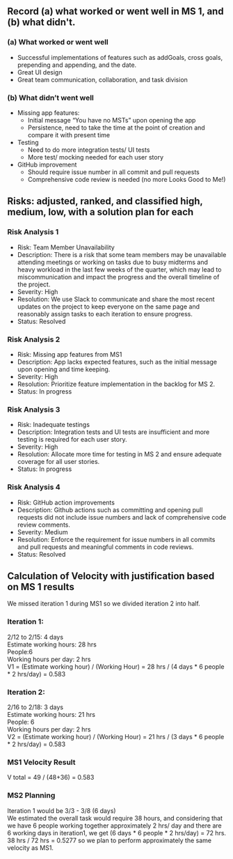 ## Record (a) what worked or went well in MS 1, and (b) what didn't.  

### (a) What worked or went well
- Successful implementations of features such as addGoals, cross goals, prepending and appending, and the date.
- Great UI design 
- Great team communication, collaboration, and task division
### (b) What didn’t went well
- Missing app features:
  -  Initial message “You have no MSTs” upon opening the app
  -  Persistence, need to take the time at the point of creation and compare it with present time
- Testing
  -  Need to do more integration tests/ UI tests 
  -  More test/ mocking needed for each user story 
- GitHub improvement
  -  Should require issue number in all commit and pull requests
  -  Comprehensive code review is needed (no more Looks Good to Me!)

## Risks: adjusted, ranked, and classified high, medium, low, with a solution plan for each  
### Risk Analysis 1
- Risk: Team Member Unavailability
- Description: There is a risk that some team members may be unavailable attending meetings or working on tasks due to busy midterms and heavy workload in the last few weeks of the quarter, which may lead to miscommunication and impact the progress and the overall timeline of the project.
- Severity: High
- Resolution: We use Slack to communicate and share the most recent updates on the project to keep everyone on the same page and reasonably assign tasks to each iteration to ensure progress.   
- Status: Resolved

### Risk Analysis 2
- Risk: Missing app features from MS1
- Description: App lacks expected features, such as the initial message upon opening and time keeping. 
- Severity: High
- Resolution: Prioritize feature implementation in the backlog for MS 2. 
- Status: In progress

### Risk Analysis 3
- Risk: Inadequate testings
- Description: Integration tests and UI tests are insufficient and more testing is required for each user story.
- Severity: High
- Resolution: Allocate more time for testing in MS 2 and ensure adequate coverage for all user stories. 
- Status: In progress

### Risk Analysis 4
- Risk: GitHub action improvements
- Description: Github actions such as committing and opening pull requests did not include issue numbers and lack of comprehensive code review comments. 
- Severity: Medium
- Resolution: Enforce the requirement for issue numbers in all commits and pull requests and meaningful comments in code reviews. 
- Status: Resolved
 
## Calculation of Velocity with justification based on MS 1 results

We missed iteration 1 during MS1 so we divided iteration 2 into half.  

### Iteration 1:  

2/12 to 2/15: 4 days  
Estimate working hours: 28 hrs  
People:6  
Working hours per day: 2 hrs  
V1 = (Estimate working hour) / (Working Hour) = 28 hrs / (4 days * 6 people * 2 hrs/day) = 0.583  

### Iteration 2:  

2/16 to 2/18: 3 days  
Estimate working hours: 21 hrs  
People: 6  
Working hours per day: 2 hrs  
V2 = (Estimate working hour) / (Working Hour) = 21 hrs / (3 days * 6 people * 2 hrs/day) = 0.583  

### MS1 Velocity Result  

V total = 49 / (48+36) = 0.583  

### MS2 Planning  

Iteration 1 would be 3/3 - 3/8 (6 days)  
We estimated the overall task would require 38 hours, and considering that we have 6 people working together approximately 2 hrs/ day and there are 6 working days in iteration1, we get (6 days * 6 people * 2 hrs/day) = 72 hrs.   
38 hrs / 72 hrs = 0.5277  so we plan to perform approximately the same velocity as MS1.   

